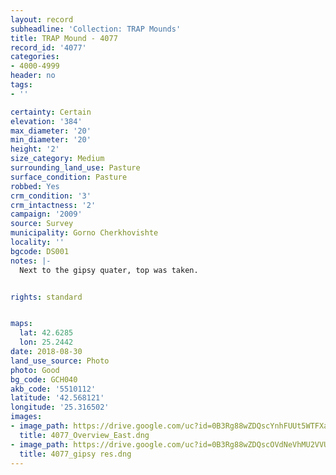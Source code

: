 ```yaml
---
layout: record
subheadline: 'Collection: TRAP Mounds'
title: TRAP Mound - 4077
record_id: '4077'
categories:
- 4000-4999
header: no
tags:
- ''

certainty: Certain
elevation: '384'
max_diameter: '20'
min_diameter: '20'
height: '2'
size_category: Medium
surrounding_land_use: Pasture
surface_condition: Pasture
robbed: Yes
crm_condition: '3'
crm_intactness: '2'
campaign: '2009'
source: Survey
municipality: Gorno Cherkhovishte
locality: ''
bgcode: DS001
notes: |-
  Next to the gipsy quater, top was taken.


rights: standard


maps:
  lat: 42.6285
  lon: 25.2442
date: 2018-08-30
land_use_source: Photo
photo: Good
bg_code: GCH040
akb_code: '5510112'
latitude: '42.568121'
longitude: '25.316502'
images:
- image_path: https://drive.google.com/uc?id=0B3Rg88wZDQscYnhFUUt5WTFXaWM
  title: 4077_Overview_East.dng
- image_path: https://drive.google.com/uc?id=0B3Rg88wZDQscOVdNeVhMU2VVUlk
  title: 4077_gipsy res.dng
---
```

